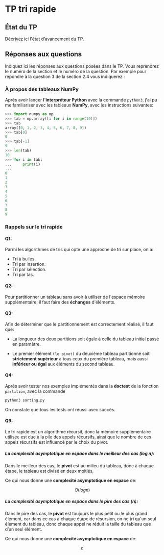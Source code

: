 # TP tri rapide


## État du TP

Décrivez ici l'état d'avancement du TP.

## Réponses aux questions

Indiquez ici les réponses aux questions posées dans le TP. Vous
reprendrez le numéro de la section et le numéro de la question. Par
exemple pour répondre à la question 3 de la section 2.4 vous indiquerez :

### À propos des tableaux NumPy

Après avoir lancer **l'interpréteur Python** avec la commande `python3`, j'ai pu me familiariser avec les tableaux **NumPy**, avec les instructions suivantes:

```python
>>> import numpy as np
>>> tab = np.array([i for i in range(10)])
>>> tab
array([0, 1, 2, 3, 4, 5, 6, 7, 8, 9])
>>> tab[0]
0
>>> tab[-1]
9
>>> len(tab)
10
>>> for i in tab:
...     print(i)
... 
0
1
2
3
4
5
6
7
8
9
```

### Rappels sur le tri rapide

#### Q1:

Parmi les algorithmes de tris qui opte une approche de tri sur place, on a:

- Tri à bulles.
- Tri par insertion.
- Tri par sélection.
- Tri par tas.

#### Q2:

Pour partitionner un tableau sans avoir à utiliser de l'espace mémoire supplémentaire, il faut faire des **échanges** d'éléments.

#### Q3:

Afin de déterminer que le partitionnement est correctement réalisé, il faut que:

- La longueur des deux partitions soit égale à celle du tableau initial passé en paramètre.

- Le premier élément `(le pivot)` du deuxième tableau partitionné soit **strictement supérieur** à tous ceux du première tableau, mais aussi **inférieur ou égal** aux éléments du second tableau.

#### Q4:

Après avoir tester nos exemples implémentés dans la **doctest** de la fonction `partition`, avec la commande 
```bash
python3 sorting.py
```
On constate que tous les tests ont réussi avec succès.

#### Q9:

Le tri rapide est un algorithme récursif, donc la mémoire supplémentaire utilisée est due à la pile des appels récursifs, ainsi que le nombre de ces appels récursifs est influencé par le choix du pivot.

##### La complexité asymptotique en espace dans le meilleur des cas **(log n)**:
Dans le meilleur des cas, le **pivot** est au milieu du tableau, donc à chaque étape, le tableau est divisé en deux moitiés,

Ce qui nous donne une **complexité asymptotique en espace** de:

```math
O(log n)
```

##### La complexité asymptotique en espace dans le pire des cas **(n)**:
Dans le pire des cas, le **pivot** est toujours le plus petit ou le plus grand élément, car dans ce cas à chaque étape de résursion, on ne tri qu'un seul élement du tableau, donc chaque appel ne réduit la taille du tableau que d’un seul élément.

Ce qui nous donne une **complexité asymptotique en espace** de:

```math
n
```
